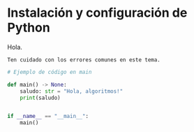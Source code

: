 # Instalación y configuración de Python

Hola.

```{warning}
Ten cuidado con los errores comunes en este tema.
```

```py
# Ejemplo de código en main

def main() -> None:
    saludo: str = "Hola, algoritmos!"
    print(saludo)


if __name__ == "__main__":
    main()
```
